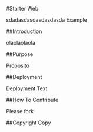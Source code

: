 #Starter Web

sdadasdasdasdasdasda
Example

##Introduction

olaolaolaola

##Purpose

Proposito

##Deployment

Deployment Text

##How To Contribute

Please fork

##Copyright
Copy